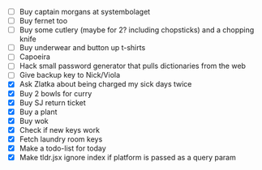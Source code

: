  - [ ] Buy captain morgans at systembolaget
 - [ ] Buy fernet too
 - [ ] Buy some cutlery (maybe for 2? including chopsticks) and a chopping knife
 - [ ] Buy underwear and button up t-shirts
 - [ ] Capoeira
 - [ ] Hack small password generator that pulls dictionaries from the web
 - [ ] Give backup key to Nick/Viola
 - [X] Ask Zlatka about being charged my sick days twice
 - [X] Buy 2 bowls for curry
 - [X] Buy SJ return ticket
 - [X] Buy a plant
 - [X] Buy wok
 - [X] Check if new keys work
 - [X] Fetch laundry room keys
 - [X] Make a todo-list for today
 - [X] Make tldr.jsx ignore index if platform is passed as a query param

